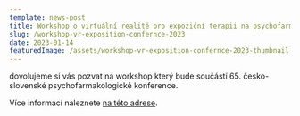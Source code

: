 ```yaml
---
template: news-post
title: Workshop o virtuální realitě pro expoziční terapii na psychofarmakologické konferenci 
slug: /workshop-vr-exposition-confernce-2023
date: 2023-01-14
featuredImage: /assets/workshop-vr-exposition-confernce-2023-thumbnail.jpg
---
```


dovolujeme si vás pozvat na workshop který bude součástí 65. česko-slovenské psychofarmakologické konference.

Více informací naleznete [na této adrese](https://www.cnps.cz/detail-akce_65-cesko-slovenska-psychofarmakologicka-konference_2.html).

